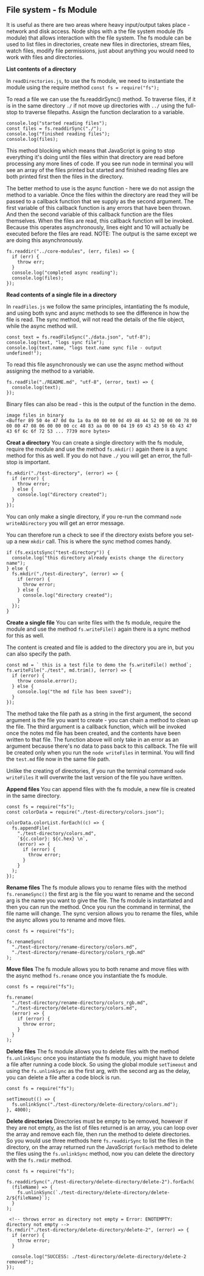 ## File system - fs Module

It is useful as there are two areas where heavy input/output takes place - network and disk access.
Node ships with a the file system module (fs module) that allows interaction with the file system. The fs module can be used to list files in directories, create new files in directories, stream files, watch files, modify file permissions, just about anything you would need to work with files and directories.

**List contents of a directory**

In `readDirectories.js`, to use the fs module, we need to instantiate the module using the require method `const fs = require("fs");`

To read a file we can use the fs.readdirSync() method. To traverse files, if it is in the same directory `./` if not move up directories with `../` using the full-stop to traverse filepaths. Assign the function declaration to a variable.

```
console.log("started reading files");
const files = fs.readdirSync("./");
console.log("finished reading files");
console.log(files);
```

This method blocking which means that JavaScript is going to stop everything it's doing until the files within that directory are read before processing any more lines of code. If you see run node in terminal you will see an array of the files printed but started and finished reading files are both printed first then the files in the directory.

The better method to use is the async function - here we do not assign the method to a variable.
Once the files within the directory are read they will be passed to a callback function that we supply as the second argument. The first variable of this callback function is any errors that have been thrown. And then the second variable of this callback function are the files themselves. When the files are read, this callback function will be invoked. Because this operates asynchronously, lines eight and 10 will actually be executed before the files are read.
NOTE: The output is the same except we are doing this asynchronously.

```
fs.readdir("../core-modules", (err, files) => {
  if (err) {
    throw err;
  }
  console.log("completed async reading");
  console.log(files);
});
```

**Read contents of a single file in a directory**

In `readFiles.js` we follow the same principles, intantiating the fs module, and using both sync and async methods to see the difference in how the file is read. The sync method, will not read the details of the file object, while the async method will.

```
const text = fs.readFileSync("./data.json", "utf-8");
console.log(text, "logs sync file");
console.log(text.name, "logs text.name sync file - output undefined!");
```

To read this file asynchronously we can use the async method without assigning the method to a variable.

```
fs.readFile("./README.md", "utf-8", (error, text) => {
  console.log(text);
});
```

Binary files can also be read - this is the output of the function in the demo.

```
image files in binary
<Buffer 89 50 4e 47 0d 0a 1a 0a 00 00 00 0d 49 48 44 52 00 00 00 78 00 00 00 47 08 06 00 00 00 cc 48 83 aa 00 00 04 19 69 43 43 50 6b 43 47 43 6f 6c 6f 72 53 ... 7739 more bytes>
```

**Creat a directory**
You can create a single directory with the fs module, require the module and use the method `fs.mkdir()` again there is a sync method for this as well. If you do not have `./` you will get an error, the full-stop is important.

```
fs.mkdir("./test-directory", (error) => {
  if (error) {
    throw error;
  } else {
    console.log("directory created");
  }
});
```

You can only make a single directory, if you re-run the command `node writeADirectory` you will get an error message.

You can therefore run a check to see if the directory exists before you set-up a new `mkdir` call. This is where the sync method comes handy.

```
if (fs.existsSync("test-directory")) {
  console.log("this directory already exists change the directory name");
} else {
  fs.mkdir("./test-directory", (error) => {
    if (error) {
      throw error;
    } else {
      console.log("directory created");
    }
  });
}
```

**Create a single file**
You can write files with the fs module, require the module and use the method `fs.writeFile()` again there is a sync method for this as well.

The content is created and file is added to the directory you are in, but you can also specify the path.

```
const md = ` this is a test file to demo the fs.writeFile() method`;
fs.writeFile("./test", md.trim(), (error) => {
  if (error) {
    throw console.error();
  } else {
    console.log("the md file has been saved");
  }
});
```

The method take the file path as a string in the first argument, the second argument is the file you want to create - you can chain a method to clean up the file. The third argument is a callback function, which will be invoked once the notes md file has been created, and the contents have been written to that file. The function above will only take in an error as an argument because there's no data to pass back to this callback. The file will be created only when you run the `node writeFiles` in terminal. You will find the `test.md` file now in the same file path.

Unlike the creating of directories, if you run the terminal command `node writeFiles` it will overwrite the last version of the file you have written.

**Append files**
You can append files with the fs module, a new file is created in the same directory.

```
const fs = require("fs");
const colorData = require("./test-directory/colors.json");

colorData.colorList.forEach((c) => {
  fs.appendFile(
    "./test-directory/colors.md",
    `${c.color}: ${c.hex} \n`,
    (error) => {
      if (error) {
        throw error;
      }
    }
  );
});
```

**Rename files**
The fs module allows you to rename files with the method `fs.renameSync()` the first arg is the file you want to rename and the second arg is the name you want to give the file. The fs module is instantiated and then you can run the method. Once you run the command in terminal, the file name will change. The sync version allows you to rename the files, while the async allows you to rename and move files.

```
const fs = require("fs");

fs.renameSync(
  "./test-directory/rename-directory/colors.md",
  "./test-directory/rename-directory/colors_rgb.md"
);
```

**Move files**
The fs module allows you to both rename and move files with the async method `fs.rename` once you instantiate the fs module.

```
const fs = require("fs");

fs.rename(
  "./test-directory/rename-directory/colors_rgb.md",
  "./test-directory/delete-directory/colors.md",
  (error) => {
    if (error) {
      throw error;
    }
  }
);
```

**Delete files**
The fs module allows you to delete files with the method `fs.unlinkSync` once you instantiate the fs module, you might have to delete a file after running a code block. So using the global module `setTimeout` and using the `fs.unlinkSync` as the first arg, with the second arg as the delay, you can delete a file after a code block is run.

```
const fs = require("fs");

setTimeout(() => {
  fs.unlinkSync("./test-directory/delete-directory/colors.md");
}, 4000);
```

**Delete directories**
Directories must be empty to be removed, however if they are not empty, as the list of files returned is an array, you can loop over the array and remove each file, then run the method to delete directories. So you would use three methods here `fs.readdirSync` to list the files in the directory, on the array returned run the JavaScript `forEach` method to delete the files using the `fs.unlinkSync` method, now you can delete the directory with the `fs.rmdir` method.

```
const fs = require("fs");

fs.readdirSync("./test-directory/delete-directory/delete-2").forEach(
  (fileName) => {
    fs.unlinkSync(`./test-directory/delete-directory/delete-2/${fileName}`);
  }
);

 <!-- throws error as directory not empty = Error: ENOTEMPTY: directory not empty -->
fs.rmdir("./test-directory/delete-directory/delete-2", (error) => {
  if (error) {
    throw error;
  }

  console.log("SUCCESS: ./test-directory/delete-directory/delete-2 removed");
});

```
